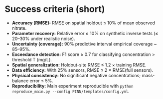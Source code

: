 # Success criteria (short)

- **Accuracy (RMSE):** RMSE on spatial holdout ≤ 10% of mean observed nitrate.
- **Parameter recovery:** Relative error ≤ 10% on synthetic inverse tests (≤ 20–30% under realistic noise).
- **Uncertainty (coverage):** 90% predictive interval empirical coverage ~ 85–95%.
- **Exceedance detection:** F1 score ≥ 0.7 for classifying concentration > threshold T (mg/L).
- **Spatial generalization:** Holdout-site RMSE ≤ 1.2 × training RMSE.
- **Data efficiency:** With 25% sensors, RMSE ≤ 2 × RMSE(full sensors).
- **Physical consistency:** No significant negative concentrations; mass-balance error ≤ 5%.
- **Reproducibility:** Main experiment reproducible with `python reproduce_main.py --config PINN/templates/config.yml`.
